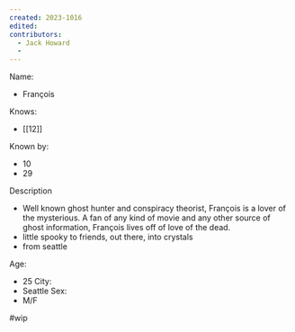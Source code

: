 ```yaml
---
created: 2023-1016
edited:
contributors:
  - Jack Howard
  - 
---
```


Name:
- François

Knows:
- [[12]]

Known by:
- 10
- 29

Description
- Well known ghost hunter and conspiracy theorist, François is a lover of the mysterious. A fan of any kind of movie and any other source of ghost information, François lives off of love of the dead.
- little spooky to friends, out there, into crystals
- from seattle

Age:
- 25
City:
- Seattle
Sex:
- M/F

#wip
